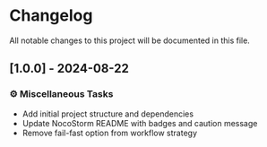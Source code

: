 # Changelog

All notable changes to this project will be documented in this file.

## [1.0.0] - 2024-08-22

### ⚙️ Miscellaneous Tasks

- Add initial project structure and dependencies
- Update NocoStorm README with badges and caution message
- Remove fail-fast option from workflow strategy

<!-- generated by git-cliff -->
